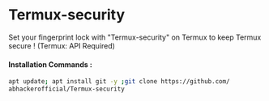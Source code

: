 # Termux-security
Set your fingerprint lock with "Termux-security" on Termux to keep Termux secure ! (Termux: API Required)

#### Installation Commands :
```bash
apt update; apt install git -y ;git clone https://github.com/
abhackerofficial/Termux-security
```
